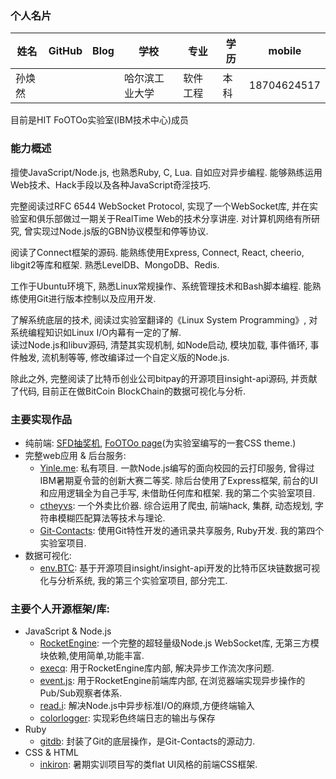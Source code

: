 ### 个人名片
<table>
	<thead>
	<th>姓名</th><th>GitHub</th><th>Blog</th><th>学校</th><th>专业</th><th>学历</th><th>mobile</th>
	</thead>
	<tbody>
	<tr>
	<td>孙焕然</td><td><a href="http://github.com/abbshr"></a></td><td><a href="http://digitpie.cf"></a></td><td>哈尔滨工业大学</td><td>软件工程</td><td>本科</td><td>18704624517</td>
	</tr>
   </tbody>
</table>

目前是HIT FoOTOo实验室(IBM技术中心)成员

### 能力概述

擅使JavaScript/Node.js, 也熟悉Ruby, C, Lua. 自如应对异步编程. 能够熟练运用Web技术、Hack手段以及各种JavaScript奇淫技巧.  

完整阅读过RFC 6544 WebSocket Protocol, 实现了一个WebSocket库, 并在实验室和俱乐部做过一期关于RealTime Web的技术分享讲座. 对计算机网络有所研究, 曾实现过Node.js版的GBN协议模型和停等协议. 

阅读了Connect框架的源码. 能熟练使用Express, Connect, React, cheerio, libgit2等库和框架.  熟悉LevelDB、MongoDB、Redis.

工作于Ubuntu环境下, 熟悉Linux常规操作、系统管理技术和Bash脚本编程. 能熟练使用Git进行版本控制以及应用开发. 

了解系统底层的技术, 阅读过实验室翻译的《Linux System Programming》, 对系统编程知识如Linux I/O内幕有一定的了解.  
读过Node.js和libuv源码, 清楚其实现机制, 如Node启动, 模块加载, 事件循环, 事件触发, 流机制等等, 修改编译过一个自定义版的Node.js.

除此之外, 完整阅读了比特币创业公司bitpay的开源项目insight-api源码, 并贡献了代码, 目前正在做BitCoin BlockChain的数据可视化与分析.

### 主要实现作品

- 纯前端:
[SFD抽奖机](https://github.com/FoOTOo/SFD2013-Harbin), [FoOTOo page](http://footoo.github.io/)(为实验室编写的一套CSS theme.)
- 完整web应用 & 后台服务:
    * [Yinle.me](https://github.com/FoOTOo/Yinle.me): 私有项目. 一款Node.js编写的面向校园的云打印服务, 曾得过IBM暑期夏令营的创新大赛二等奖. 除后台使用了Express框架, 前台的UI和应用逻辑全为自己手写, 未借助任何库和框架. 我的第二个实验室项目.
    * [ctheyvs](https://github.com/abbshr/ctheyvs): 一个外卖比价器. 综合运用了爬虫, 前端hack, 集群, 动态规划, 字符串模糊匹配算法等技术与理论.
    * [Git-Contacts](https://github.com/AustinChou/Git-Contacts): 使用Git特性开发的通讯录共享服务, Ruby开发. 我的第四个实验室项目.
- 数据可视化:
    * [env.BTC](https://github.com/abbshr/env.BTC): 基于开源项目insight/insight-api开发的比特币区块链数据可视化与分析系统, 我的第三个实验室项目, 部分完工.

### 主要个人开源框架/库:
* JavaScript & Node.js
    - [RocketEngine](https://github.com/abbshr/RocketEngine): 一个完整的超轻量级Node.js WebSocket库, 无第三方模块依赖,使用简单,功能丰富.
    - [execq](https://github.com/abbshr/execQ): 用于RocketEngine库内部,  解决异步工作流次序问题.
    - [event.js](https://github.com/abbshr/event.js): 用于RocketEngine前端库内部, 在浏览器端实现异步操作的Pub/Sub观察者体系.
    - [read.i](https://github.com/abbshr/read.i): 解决Node.js中异步标准I/O的麻烦,方便终端输入
    - [colorlogger](https://github.com/abbshr/colorlogger): 实现彩色终端日志的输出与保存 
* Ruby
    - [gitdb](https://github.com/AustinChou/Git-Contacts/tree/git-repository): 封装了Git的底层操作，是Git-Contacts的源动力.
* CSS & HTML
    - [inkiron](https://github.com/abbshr/inkiron): 暑期实训项目写的类flat UI风格的前端CSS框架.

